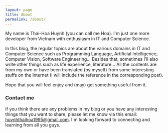 ```yaml
---
layout: page
title: About
permalink: /about/
---
```


My name is Thai-Hoa Huynh (you can call me Hoa). I'm just one more developer from Vietnam with enthusiasm in IT and Computer Science.

In this blog, the regular topics are about the various domains in IT and Computer Science such as Programming Language, Artificial Intelligence, Computer Vision, Software Engineering... Besides that, sometimes I'll also write other things such as life experience, literature... All the contents are from my own or have been translated (by myself) from some interesting stuffs on the Internet (I will include the reference in the corresponding post).

Hope that you will feel enjoy and (may) get something useful from it. 

### Contact me
If you think there are any problems in my blog or you have any interesting things that you want to share, please let me know via this email: [huynhthaihoa1995@gmail.com](mailto:huynhthaihoa1995@gmail.com). I'm looking forward to connecting and learning from all you guys.
